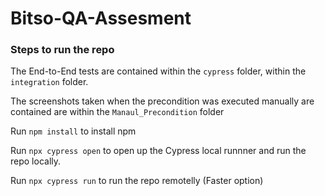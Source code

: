 # Bitso-QA-Assesment

### Steps to run the repo

The End-to-End tests are contained within the `cypress` folder, within the `integration` folder.

The screenshots taken when the precondition was executed manually are contained are within the `Manaul_Precondition` folder

Run `npm install` to install npm

Run `npx cypress open` to open up the Cypress local runnner and run the repo locally.

Run `npx cypress run` to run the repo remotelly (Faster option)
